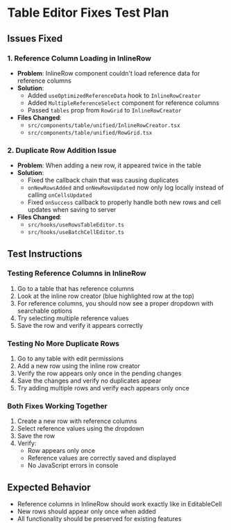 # Table Editor Fixes Test Plan

## Issues Fixed

### 1. Reference Column Loading in InlineRow
- **Problem**: InlineRow component couldn't load reference data for reference columns
- **Solution**: 
  - Added `useOptimizedReferenceData` hook to `InlineRowCreator`
  - Added `MultipleReferenceSelect` component for reference columns
  - Passed `tables` prop from `RowGrid` to `InlineRowCreator`
- **Files Changed**:
  - `src/components/table/unified/InlineRowCreator.tsx`
  - `src/components/table/unified/RowGrid.tsx`

### 2. Duplicate Row Addition Issue
- **Problem**: When adding a new row, it appeared twice in the table
- **Solution**: 
  - Fixed the callback chain that was causing duplicates
  - `onNewRowsAdded` and `onNewRowsUpdated` now only log locally instead of calling `onCellsUpdated`
  - Fixed `onSuccess` callback to properly handle both new rows and cell updates when saving to server
- **Files Changed**:
  - `src/hooks/useRowsTableEditor.ts`
  - `src/hooks/useBatchCellEditor.ts`

## Test Instructions

### Testing Reference Columns in InlineRow
1. Go to a table that has reference columns
2. Look at the inline row creator (blue highlighted row at the top)
3. For reference columns, you should now see a proper dropdown with searchable options
4. Try selecting multiple reference values
5. Save the row and verify it appears correctly

### Testing No More Duplicate Rows
1. Go to any table with edit permissions
2. Add a new row using the inline row creator
3. Verify the row appears only once in the pending changes
4. Save the changes and verify no duplicates appear
5. Try adding multiple rows and verify each appears only once

### Both Fixes Working Together
1. Create a new row with reference columns
2. Select reference values using the dropdown
3. Save the row
4. Verify:
   - Row appears only once
   - Reference values are correctly saved and displayed
   - No JavaScript errors in console

## Expected Behavior
- Reference columns in InlineRow should work exactly like in EditableCell
- New rows should appear only once when added
- All functionality should be preserved for existing features

